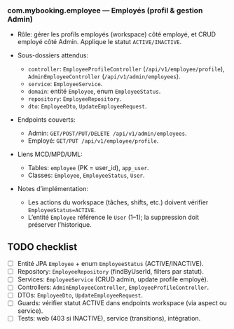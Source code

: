 ### com.mybooking.employee — Employés (profil & gestion Admin)

- Rôle: gérer les profils employés (workspace) côté employé, et CRUD employé côté Admin. Applique le statut `ACTIVE/INACTIVE`.

- Sous-dossiers attendus:
  - `controller`: `EmployeeProfileController` (`/api/v1/employee/profile`), `AdminEmployeeController` (`/api/v1/admin/employees`).
  - `service`: `EmployeeService`.
  - `domain`: entité `Employee`, enum `EmployeeStatus`.
  - `repository`: `EmployeeRepository`.
  - `dto`: `EmployeeDto`, `UpdateEmployeeRequest`.

- Endpoints couverts:
  - Admin: `GET/POST/PUT/DELETE /api/v1/admin/employees`.
  - Employé: `GET/PUT /api/v1/employee/profile`.

- Liens MCD/MPD/UML:
  - Tables: `employee` (PK = user_id), `app_user`.
  - Classes: `Employee`, `EmployeeStatus`, `User`.

- Notes d’implémentation:
  - Les actions du workspace (tâches, shifts, etc.) doivent vérifier `EmployeeStatus=ACTIVE`.
  - L’entité `Employee` référence le `User` (1–1); la suppression doit préserver l’historique.

## TODO checklist
- [ ] Entité JPA `Employee` + enum `EmployeeStatus` (ACTIVE/INACTIVE).
- [ ] Repository: `EmployeeRepository` (findByUserId, filters par statut).
- [ ] Services: `EmployeeService` (CRUD admin, update profile employé).
- [ ] Controllers: `AdminEmployeeController`, `EmployeeProfileController`.
- [ ] DTOs: `EmployeeDto`, `UpdateEmployeeRequest`.
- [ ] Guards: vérifier statut ACTIVE dans endpoints workspace (via aspect ou service).
- [ ] Tests: web (403 si INACTIVE), service (transitions), intégration.
